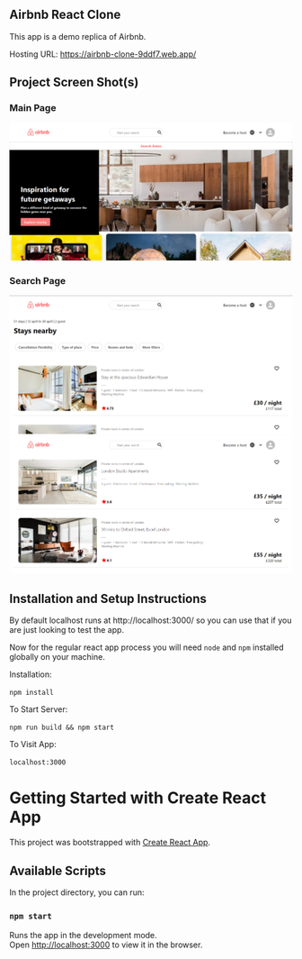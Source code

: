 ## Airbnb React Clone

This app is a demo replica of Airbnb.

Hosting URL: https://airbnb-clone-9ddf7.web.app/

## Project Screen Shot(s)

### Main Page

![alt text](https://github.com/ayushy11/Airbnb_Clone/blob/master/main.png)

### Search Page

![alt text](https://github.com/ayushy11/Airbnb_Clone/blob/master/search1.png)
![alt text](https://github.com/ayushy11/Airbnb_Clone/blob/master/search2.png)

## Installation and Setup Instructions

By default localhost runs at http://localhost:3000/ so you can use that if you are just looking to test the app. 

Now for the regular react app process you will need `node` and `npm` installed globally on your machine.  

Installation:

`npm install`    

To Start Server:

`npm run build && npm start`  

To Visit App:

`localhost:3000`  

# Getting Started with Create React App

This project was bootstrapped with [Create React App](https://github.com/facebook/create-react-app).

## Available Scripts

In the project directory, you can run:

### `npm start`

Runs the app in the development mode.\
Open [http://localhost:3000](http://localhost:3000) to view it in the browser.
